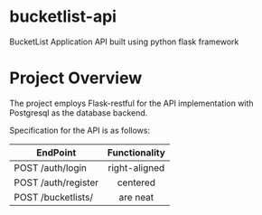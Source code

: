 # bucketlist-api
BucketList Application API built using python flask framework

# Project Overview
The project employs Flask-restful for the API implementation with Postgresql
as the database backend.

Specification for the API is as follows:

| EndPoint                       | Functionality |
| ------------------------------ |:-------------:|
|POST /auth/login                | right-aligned |
| POST /auth/register            | centered      |
| POST /bucketlists/             | are neat      | 
